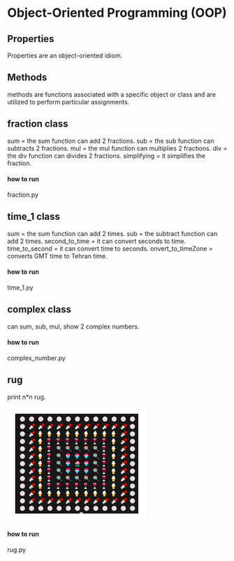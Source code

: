 # Object-Oriented Programming (OOP)

## Properties
Properties are an object-oriented idiom.

## Methods
methods are functions associated with a specific object or class and are utilized to perform particular assignments.

## fraction class
sum = the sum function can add 2 fractions.
sub = the sub function can subtracts 2 fractions.
mul = the mul function can multiplies 2 fractions.
div = the div function can divides 2 fractions.
simplifying = it simplifies the fraction.

#### how to run
fraction.py


## time_1 class
sum = the sum function can add 2 times. 
sub = the subtract function can add 2 times. 
second_to_time = it can convert seconds to time.
time_to_second = it can convert time to seconds.
onvert_to_timeZone = converts GMT time to Tehran time.

#### how to run
time_1.py


## complex class
can sum, sub, mul, show 2 complex numbers.

#### how to run
complex_number.py


## rug
print n*n rug.

![screen shot](rug/rug_result.png)

#### how to run
rug.py
